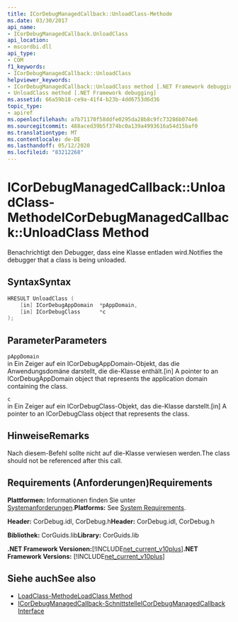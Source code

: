 ```yaml
---
title: ICorDebugManagedCallback::UnloadClass-Methode
ms.date: 03/30/2017
api_name:
- ICorDebugManagedCallback.UnloadClass
api_location:
- mscordbi.dll
api_type:
- COM
f1_keywords:
- ICorDebugManagedCallback::UnloadClass
helpviewer_keywords:
- ICorDebugManagedCallback::UnloadClass method [.NET Framework debugging]
- UnloadClass method [.NET Framework debugging]
ms.assetid: 66a59b18-ce9a-41f4-b23b-4dd6753d6d36
topic_type:
- apiref
ms.openlocfilehash: a7b71170f58ddfe0295da28b8c9fc73286b074e6
ms.sourcegitcommit: 488aced39b5f374bc0a139a4993616a54d15baf0
ms.translationtype: MT
ms.contentlocale: de-DE
ms.lasthandoff: 05/12/2020
ms.locfileid: "83212268"
---
```

# <a name="icordebugmanagedcallbackunloadclass-method"></a><span data-ttu-id="2e432-102">ICorDebugManagedCallback::UnloadClass-Methode</span><span class="sxs-lookup"><span data-stu-id="2e432-102">ICorDebugManagedCallback::UnloadClass Method</span></span>
<span data-ttu-id="2e432-103">Benachrichtigt den Debugger, dass eine Klasse entladen wird.</span><span class="sxs-lookup"><span data-stu-id="2e432-103">Notifies the debugger that a class is being unloaded.</span></span>  
  
## <a name="syntax"></a><span data-ttu-id="2e432-104">Syntax</span><span class="sxs-lookup"><span data-stu-id="2e432-104">Syntax</span></span>  
  
```cpp  
HRESULT UnloadClass (  
    [in] ICorDebugAppDomain  *pAppDomain,  
    [in] ICorDebugClass      *c  
);  
```  
  
## <a name="parameters"></a><span data-ttu-id="2e432-105">Parameter</span><span class="sxs-lookup"><span data-stu-id="2e432-105">Parameters</span></span>  
 `pAppDomain`  
 <span data-ttu-id="2e432-106">in Ein Zeiger auf ein ICorDebugAppDomain-Objekt, das die Anwendungsdomäne darstellt, die die-Klasse enthält.</span><span class="sxs-lookup"><span data-stu-id="2e432-106">[in] A pointer to an ICorDebugAppDomain object that represents the application domain containing the class.</span></span>  
  
 `c`  
 <span data-ttu-id="2e432-107">in Ein Zeiger auf ein ICorDebugClass-Objekt, das die-Klasse darstellt.</span><span class="sxs-lookup"><span data-stu-id="2e432-107">[in] A pointer to an ICorDebugClass object that represents the class.</span></span>  
  
## <a name="remarks"></a><span data-ttu-id="2e432-108">Hinweise</span><span class="sxs-lookup"><span data-stu-id="2e432-108">Remarks</span></span>  
 <span data-ttu-id="2e432-109">Nach diesem-Befehl sollte nicht auf die-Klasse verwiesen werden.</span><span class="sxs-lookup"><span data-stu-id="2e432-109">The class should not be referenced after this call.</span></span>  
  
## <a name="requirements"></a><span data-ttu-id="2e432-110">Requirements (Anforderungen)</span><span class="sxs-lookup"><span data-stu-id="2e432-110">Requirements</span></span>  
 <span data-ttu-id="2e432-111">**Plattformen:** Informationen finden Sie unter [Systemanforderungen](../../get-started/system-requirements.md).</span><span class="sxs-lookup"><span data-stu-id="2e432-111">**Platforms:** See [System Requirements](../../get-started/system-requirements.md).</span></span>  
  
 <span data-ttu-id="2e432-112">**Header:** CorDebug.idl, CorDebug.h</span><span class="sxs-lookup"><span data-stu-id="2e432-112">**Header:** CorDebug.idl, CorDebug.h</span></span>  
  
 <span data-ttu-id="2e432-113">**Bibliothek:** CorGuids.lib</span><span class="sxs-lookup"><span data-stu-id="2e432-113">**Library:** CorGuids.lib</span></span>  
  
 <span data-ttu-id="2e432-114">**.NET Framework Versionen:**[!INCLUDE[net_current_v10plus](../../../../includes/net-current-v10plus-md.md)]</span><span class="sxs-lookup"><span data-stu-id="2e432-114">**.NET Framework Versions:** [!INCLUDE[net_current_v10plus](../../../../includes/net-current-v10plus-md.md)]</span></span>  
  
## <a name="see-also"></a><span data-ttu-id="2e432-115">Siehe auch</span><span class="sxs-lookup"><span data-stu-id="2e432-115">See also</span></span>

- [<span data-ttu-id="2e432-116">LoadClass-Methode</span><span class="sxs-lookup"><span data-stu-id="2e432-116">LoadClass Method</span></span>](icordebugmanagedcallback-loadclass-method.md)
- [<span data-ttu-id="2e432-117">ICorDebugManagedCallback-Schnittstelle</span><span class="sxs-lookup"><span data-stu-id="2e432-117">ICorDebugManagedCallback Interface</span></span>](icordebugmanagedcallback-interface.md)
